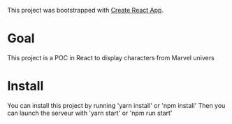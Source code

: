 This project was bootstrapped with [Create React App](https://github.com/facebook/create-react-app).

# Goal

This project is a POC in React to display characters from Marvel univers

# Install

You can install this project by running 'yarn install' or 'npm install'
Then you can launch the serveur with 'yarn start' or 'npm run start'
